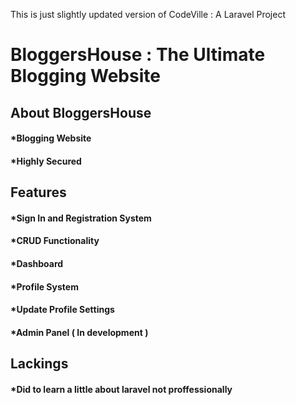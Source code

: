 This is just slightly updated version of CodeVille : A Laravel Project
# BloggersHouse : The Ultimate Blogging Website

## About BloggersHouse        
#### *Blogging Website        
#### *Highly Secured        
        
## Features       
#### *Sign In and Registration System      
#### *CRUD Functionality        
#### *Dashboard   
#### *Profile System
#### *Update Profile Settings
#### *Admin Panel ( In development )
         
## Lackings             
#### *Did to learn a little about laravel not proffessionally   
